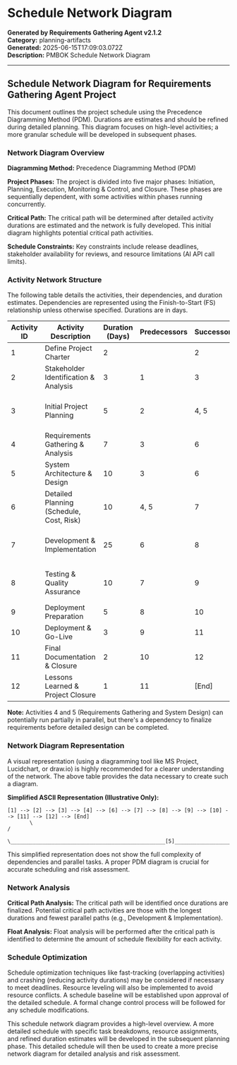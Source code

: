 # Schedule Network Diagram

**Generated by Requirements Gathering Agent v2.1.2**  
**Category:** planning-artifacts  
**Generated:** 2025-06-15T17:09:03.072Z  
**Description:** PMBOK Schedule Network Diagram

---

## Schedule Network Diagram for Requirements Gathering Agent Project

This document outlines the project schedule using the Precedence Diagramming Method (PDM).  Durations are estimates and should be refined during detailed planning.  This diagram focuses on high-level activities; a more granular schedule will be developed in subsequent phases.

### Network Diagram Overview

**Diagramming Method:** Precedence Diagramming Method (PDM)

**Project Phases:** The project is divided into five major phases: Initiation, Planning, Execution, Monitoring & Control, and Closure.  These phases are sequentially dependent, with some activities within phases running concurrently.

**Critical Path:** The critical path will be determined after detailed activity durations are estimated and the network is fully developed.  This initial diagram highlights potential critical path activities.

**Schedule Constraints:**  Key constraints include release deadlines, stakeholder availability for reviews, and resource limitations (AI API call limits).


### Activity Network Structure

The following table details the activities, their dependencies, and duration estimates.  Dependencies are represented using the Finish-to-Start (FS) relationship unless otherwise specified.  Durations are in days.


| Activity ID | Activity Description                     | Duration (Days) | Predecessors | Successors | Dependency Type | Notes                                      |
|-------------|------------------------------------------|-----------------|----------------|-------------|-----------------|---------------------------------------------|
| 1           | Define Project Charter                   | 2               |                | 2           | FS              |                                             |
| 2           | Stakeholder Identification & Analysis     | 3               | 1             | 3           | FS              |                                             |
| 3           | Initial Project Planning                 | 5               | 2             | 4, 5        | FS              | High-level planning, resource estimation     |
| 4           | Requirements Gathering & Analysis       | 7               | 3             | 6           | FS              | Includes stakeholder interviews             |
| 5           | System Architecture & Design            | 10              | 3             | 6           | FS              |                                             |
| 6           | Detailed Planning (Schedule, Cost, Risk) | 10              | 4, 5           | 7           | FS              | Develop detailed project plans             |
| 7           | Development & Implementation           | 25              | 6             | 8           | FS              | Includes coding, testing, integration       |
| 8           | Testing & Quality Assurance             | 10              | 7             | 9           | FS              | Unit, integration, system testing           |
| 9           | Deployment Preparation                   | 5               | 8             | 10          | FS              |                                             |
| 10          | Deployment & Go-Live                     | 3               | 9             | 11          | FS              |                                             |
| 11          | Final Documentation & Closure           | 2               | 10            | 12          | FS              |                                             |
| 12          | Lessons Learned & Project Closure        | 1               | 11            | [End]        | FS              |                                             |


**Note:**  Activities 4 and 5 (Requirements Gathering and System Design) can potentially run partially in parallel, but there's a dependency to finalize requirements before detailed design can be completed.


### Network Diagram Representation

A visual representation (using a diagramming tool like MS Project, Lucidchart, or draw.io) is highly recommended for a clearer understanding of the network.  The above table provides the data necessary to create such a diagram.

**Simplified ASCII Representation (Illustrative Only):**

```
[1] --> [2] --> [3] --> [4] --> [6] --> [7] --> [8] --> [9] --> [10] --> [11] --> [12] --> [End]
       \                                                                                               /
        \_________________________________________________[5]_______________________________________________/
```

This simplified representation does not show the full complexity of dependencies and parallel tasks. A proper PDM diagram is crucial for accurate scheduling and risk assessment.


### Network Analysis

**Critical Path Analysis:**  The critical path will be identified once durations are finalized.  Potential critical path activities are those with the longest durations and fewest parallel paths (e.g., Development & Implementation).

**Float Analysis:** Float analysis will be performed after the critical path is identified to determine the amount of schedule flexibility for each activity.

### Schedule Optimization

Schedule optimization techniques like fast-tracking (overlapping activities) and crashing (reducing activity durations) may be considered if necessary to meet deadlines. Resource leveling will also be implemented to avoid resource conflicts.  A schedule baseline will be established upon approval of the detailed schedule.  A formal change control process will be followed for any schedule modifications.


This schedule network diagram provides a high-level overview.  A more detailed schedule with specific task breakdowns, resource assignments, and refined duration estimates will be developed in the subsequent planning phase.  This detailed schedule will then be used to create a more precise network diagram for detailed analysis and risk assessment.
